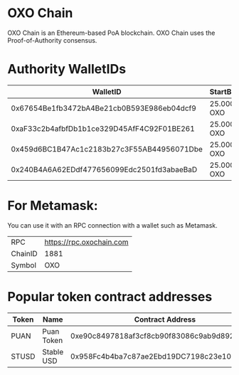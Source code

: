 # OXO Chain

OXO Chain is an Ethereum-based PoA blockchain. 
OXO Chain uses the Proof-of-Authority consensus.

# Authority WalletIDs

|WalletID |StartBalance  |
|--|--|
| 0x67654Be1fb3472bA4Be21cb0B593E986eb04dcf9|  25.000.000 OXO|
| 0xaF33c2b4afbfDb1b1ce329D45AfF4C92F01BE261|  25.000.000 OXO|
| 0x459d6BC1B47Ac1c2183b27c3F55AB44956071Dbe|  25.000.000 OXO|
| 0x240B4A6A62EDdf477656099Edc2501fd3abaeBaD|  25.000.000 OXO|


# For Metamask:

You can use it with an RPC connection with a wallet such as Metamask. 

| |  |
|--|--|
| RPC|  https://rpc.oxochain.com|
| ChainID |  1881|
| Symbol|  OXO|


# Popular token contract addresses

|Token|Name|Contract Address  |Total Supply|*
|--|--|--|--|--|
|PUAN|Puan Token|0xe90c8497818af3cf8cb90f83086c9ab9d892D5FB|1.000.000.000|Mintable/Burnable|
|STUSD|Stable USD|0x958Fc4b4ba7c87ae2Ebd19DC7198c23e107B9D10|1.000|Mintable/Burnable|

